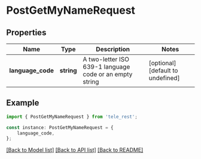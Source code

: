# PostGetMyNameRequest


## Properties

Name | Type | Description | Notes
------------ | ------------- | ------------- | -------------
**language_code** | **string** | A two-letter ISO 639-1 language code or an empty string | [optional] [default to undefined]

## Example

```typescript
import { PostGetMyNameRequest } from 'tele_rest';

const instance: PostGetMyNameRequest = {
    language_code,
};
```

[[Back to Model list]](../README.md#documentation-for-models) [[Back to API list]](../README.md#documentation-for-api-endpoints) [[Back to README]](../README.md)
